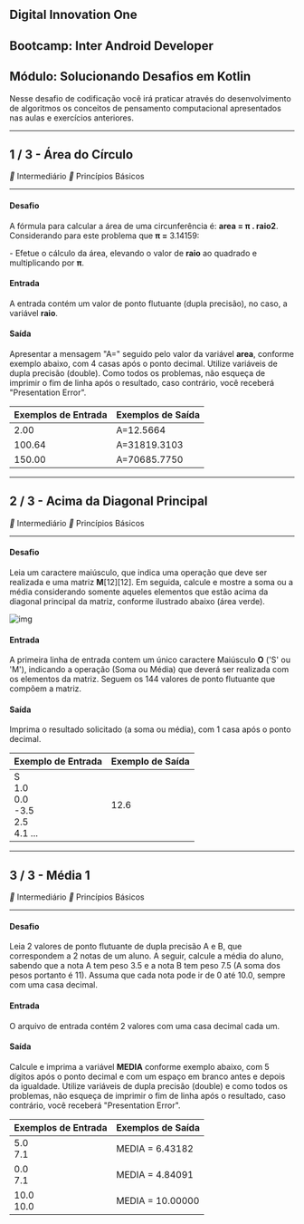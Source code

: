 ## Digital Innovation One

## Bootcamp: Inter Android Developer

## Módulo: Solucionando Desafios em Kotlin

Nesse desafio de codificação você irá praticar através do desenvolvimento de algoritmos os conceitos de pensamento computacional apresentados nas aulas e exercícios anteriores.



------

## 1 / 3 - Área do Círculo

** Intermediário	** Princípios Básicos

------

#### Desafio

A fórmula para calcular a área de uma circunferência é: **area = π . raio2**. Considerando para este problema que **π =** 3.14159:

\- Efetue o cálculo da área, elevando o valor de **raio** ao quadrado e multiplicando por **π**.

#### Entrada

A entrada contém um valor de ponto flutuante (dupla precisão), no caso, a variável **raio**.

#### Saída

Apresentar a mensagem "A=" seguido pelo valor da variável **area**, conforme exemplo abaixo, com 4 casas após o ponto decimal. Utilize variáveis de dupla precisão (double). Como todos os problemas, não esqueça de imprimir o fim de linha após o resultado, caso contrário, você receberá "Presentation Error".

| Exemplos de Entrada | Exemplos de Saída |
| ------------------- | ----------------- |
| 2.00                | A=12.5664         |
| 100.64              | A=31819.3103      |
| 150.00              | A=70685.7750      |



------

## 2 / 3 - Acima da Diagonal Principal

** Intermediário	** Princípios Básicos

------

#### Desafio

Leia um caractere maiúsculo, que indica uma operação que deve ser realizada e uma matriz **M**[12][12]. Em seguida, calcule e mostre a soma ou a média considerando somente aqueles elementos que estão acima da diagonal principal da matriz, conforme ilustrado abaixo (área verde).

![img](https://resources.urionlinejudge.com.br/gallery/images/problems/UOJ_1183.png)

#### Entrada

A primeira linha de entrada contem um único caractere Maiúsculo **O** ('S' ou 'M'), indicando a operação (Soma ou Média) que deverá ser realizada com os elementos da matriz. Seguem os 144 valores de ponto flutuante que compõem a matriz.

#### Saída

Imprima o resultado solicitado (a soma ou média), com 1 casa após o ponto decimal.

| Exemplo de Entrada                                       | Exemplo de Saída |
| -------------------------------------------------------- | ---------------- |
| S <br />1.0 <br />0.0 <br />-3.5 <br />2.5 <br />4.1 ... | 12.6             |



------

## 3 / 3 - Média 1

** Intermediário	** Princípios Básicos

------

#### Desafio

Leia 2 valores de ponto flutuante de dupla precisão A e B, que correspondem a 2 notas de um aluno. A seguir, calcule a média do aluno, sabendo que a nota A tem peso 3.5 e a nota B tem peso 7.5 (A soma dos pesos portanto é 11). Assuma que cada nota pode ir de 0 até 10.0, sempre com uma casa decimal.

#### Entrada

O arquivo de entrada contém 2 valores com uma casa decimal cada um.

#### Saída

Calcule e imprima a variável **MEDIA** conforme exemplo abaixo, com 5 dígitos após o ponto decimal e com um espaço em branco antes e depois da igualdade. Utilize variáveis de dupla precisão (double) e como todos os problemas, não esqueça de imprimir o fim de linha após o resultado, caso contrário, você receberá "Presentation Error".

| Exemplos de Entrada | Exemplos de Saída |
| ------------------- | ----------------- |
| 5.0 <br />7.1       | MEDIA = 6.43182   |
| 0.0 <br />7.1 | MEDIA = 4.84091 |
| 10.0 <br />10.0 | MEDIA = 10.00000 |
